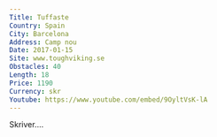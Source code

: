 ```yaml
---
Title: Tuffaste
Country: Spain
City: Barcelona
Address: Camp nou
Date: 2017-01-15
Site: www.toughviking.se
Obstacles: 40
Length: 18
Price: 1190
Currency: skr
Youtube: https://www.youtube.com/embed/9OyltVsK-lA
---
```


Skriver....


